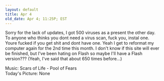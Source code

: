 ```yaml
---
layout: default
title: Apr 4
old_date: Apr 4; 11:25P; EST
---
```


Sorry for the lack of updates, I got 500 viruses as a present the other day.
To anyone who thinks you dont need a virus scan, fuck you, instal one. Youre
fucked if you get shit and dont have one. Yeah I get to reformat my computer
again for the 2nd time this month. I don't know if this site will ever be
finished, but I've been hating on Flash so maybe I'll have a Flash version???
(Yeah, I've said that about 650 times before...)

Music: Scars of Life - Pool of Fears  
Today's Picture: None
